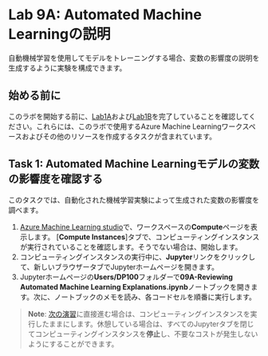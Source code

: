 # Lab 9A: Automated Machine Learningの説明

自動機械学習を使用してモデルをトレーニングする場合、変数の影響度の説明を生成するように実験を構成できます。

## 始める前に

このラボを開始する前に、[Lab1A](Lab01A.md)および[Lab1B](Lab01B.md)を完了していることを確認してください。これらには、このラボで使用するAzure Machine Learningワークスペースおよびその他のリソースを作成するタスクが含まれています。

## Task 1: Automated Machine Learningモデルの変数の影響度を確認する

このタスクでは、自動化された機械学習実験によって生成された変数の影響度を調べます。

1. [Azure Machine Learning studio](https://ml.azure.com)で、ワークスペースの**Compute**ページを表示します。 [**Compute Instances**]タブで、コンピューティングインスタンスが実行されていることを確認します。そうでない場合は、開始します。
2. コンピューティングインスタンスの実行中に、**Jupyter**リンクをクリックして、新しいブラウザータブでJupyterホームページを開きます。
3. Jupyterホームページの**Users/DP100**フォルダーで**09A-Reviewing Automated Machine Learning Explanations.ipynb**ノートブックを開きます。次に、ノートブックのメモを読み、各コードセルを順番に実行します。

> **Note**: [次の演習](Lab09B.md)に直接進む場合は、コンピューティングインスタンスを実行したままにします。休憩している場合は、すべてのJupyterタブを閉じてコンピューティングインスタンスを**停止**し、不要なコストが発生しないようにすることができます。
